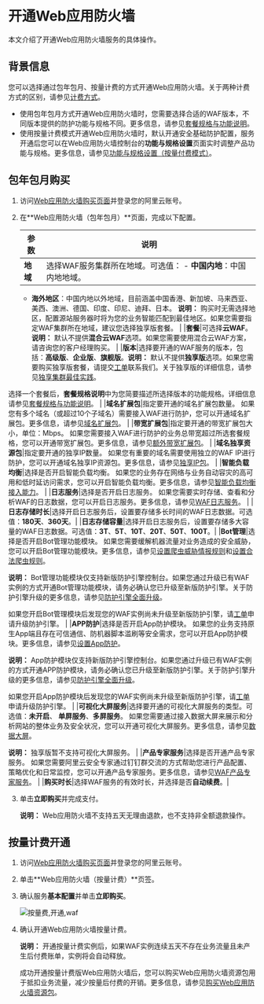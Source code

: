 # 开通Web应用防火墙

本文介绍了开通Web应用防火墙服务的具体操作。

## 背景信息

您可以选择通过包年包月、按量计费的方式开通Web应用防火墙。关于两种计费方式的区别，请参见[计费方式](/cn.zh-CN/计费与开通服务/计费方式.md)。

-   使用包年包月方式开通Web应用防火墙时，您需要选择合适的WAF版本，不同版本提供的防护功能与规格不同。更多信息，请参见[套餐规格与功能说明](/cn.zh-CN/产品简介/套餐规格与功能说明.md)。
-   使用按量计费模式开通Web应用防火墙时，默认开通安全基础防护配置，服务开通后您可以在Web应用防火墙控制台的**功能与规格设置**页面实时调整产品功能与规格。更多信息，请参见[功能与规格设置（按量付费模式）](/cn.zh-CN/系统管理/功能与规格设置（按量付费模式）.md)。

## 包年包月购买

1.  访问[Web应用防火墙购买页面](https://common-buy.aliyun.com/?commodityCode=waf#/buy)并登录您的阿里云账号。

2.  在**Web应用防火墙（包年包月）**页面，完成以下配置。

    |参数|说明|
    |--|--|
    |**地域**|选择WAF服务集群所在地域。可选值：     -   **中国内地**：中国内地地域。
    -   **海外地区**：中国内地以外地域，目前涵盖中国香港、新加坡、马来西亚、美西、澳洲、德国、印度、印尼、迪拜、日本。
**说明：** 购买时无需选择地区，配置源站服务器时将为您的业务智能匹配到最佳地区。如果您需要指定WAF集群所在地域，建议您选择独享版套餐。 |
    |**套餐**|可选择**云WAF**。**说明：** 默认不提供**混合云WAF**选项。如果您需要使用混合云WAF方案，请咨询您的客户经理购买。 |
    |**版本**|选择要开通的WAF服务的版本，包括：**高级版**、**企业版**、**旗舰版**。**说明：** 默认不提供**独享版**选项。如果您需要购买独享版套餐，请提交[工单](https://selfservice.console.aliyun.com/ticket/category/waf/today)联系我们。关于独享版的详细信息，请参见[独享集群最佳实践](/cn.zh-CN/系统管理/独享集群最佳实践.md)。

选择一个套餐后，**套餐规格说明**中为您简要描述所选择版本的功能规格。详细信息请参见[套餐规格与功能说明](/cn.zh-CN/产品简介/套餐规格与功能说明.md)。 |
    |**域名扩展包**|指定要开通的域名扩展包数量。 如果您有多个域名（或超过10个子域名）需要接入WAF进行防护，您可以开通域名扩展包。更多信息，请参见[域名扩展包](/cn.zh-CN/计费与开通服务/开通WAF/扩展域名包.md)。 |
    |**带宽扩展包**|指定要开通的带宽扩展包大小，单位：Mbps。 如果您需要接入WAF进行防护的业务总带宽超过所选套餐规格，您可以开通带宽扩展包。更多信息，请参见[额外带宽扩展包](/cn.zh-CN/计费与开通服务/开通WAF/额外带宽扩展说明.md)。 |
    |**域名独享资源包**|指定要开通的独享IP数量。 如果您有重要的域名需要使用独立的WAF IP进行防护，您可以开通域名独享IP资源包。更多信息，请参见[独享IP包](/cn.zh-CN/计费与开通服务/开通WAF/域名独享资源包.md)。 |
    |**智能负载均衡**|选择是否开启智能负载均衡。 如果您的业务存在网络与业务自动容灾的高可用和低时延访问需求，您可以开启智能负载均衡。更多信息，请参见[智能负载均衡接入能力](/cn.zh-CN/计费与开通服务/开通WAF/智能负载均衡接入能力.md)。 |
    |**日志服务**|选择是否开启日志服务。 如果您需要实时存储、查看和分析WAF的日志数据，您可以开启日志服务。更多信息，请参见[WAF日志服务](/cn.zh-CN/日志管理/日志服务/概述.md)。 |
    |**日志存储时长**|选择开启日志服务后，设置要存储多长时间的WAF日志数据。可选值：**180天**、**360天**。|
    |**日志存储容量**|选择开启日志服务后，设置要存储多大容量的WAF日志数据。可选值：**3T**、**5T**、**10T**、**20T**、**50T**、**100T**。|
    |**Bot管理**|选择是否开启Bot管理功能模块。 如果您需要缓解机器流量对业务造成的安全威胁，您可以开启Bot管理功能模块。更多信息，请参见[设置爬虫威胁情报规则](/cn.zh-CN/网站防护配置/Bot管理/设置爬虫威胁情报规则.md)和[设置合法爬虫规则](/cn.zh-CN/网站防护配置/Bot管理/设置合法爬虫规则.md)。

**说明：** Bot管理功能模块仅支持新版防护引擎控制台。如果您通过升级已有WAF实例的方式开通Bot管理功能模块，请务必确认您已升级至新版防护引擎。关于防护引擎升级的更多信息，请参见[防护引擎全面升级](/cn.zh-CN/动态与公告/防护引擎全面升级.md)。

如果您开启Bot管理模块后发现您的WAF实例尚未升级至新版防护引擎，请[工单](https://selfservice.console.aliyun.com/ticket/category/waf/today)申请升级防护引擎。 |
    |**APP防护**|选择是否开启App防护模块。 如果您的业务支持原生App端且存在可信通信、防机器脚本滥刷等安全需求，您可以开启App防护模块。更多信息，请参见[设置App防护](/cn.zh-CN/网站防护配置/Bot管理/App防护/设置App防护.md)。

**说明：** App防护模块仅支持新版防护引擎控制台。如果您通过升级已有WAF实例的方式开通APP防护模块，请务必确认您已升级至新版防护引擎。关于防护引擎升级的更多信息，请参见[防护引擎全面升级](/cn.zh-CN/动态与公告/防护引擎全面升级.md)。

如果您开启App防护模块后发现您的WAF实例尚未升级至新版防护引擎，请[工单](https://selfservice.console.aliyun.com/ticket/category/waf/today)申请升级防护引擎。 |
    |**可视化大屏服务**|选择要开通的可视化大屏服务的类型。可选值：**未开启**、 **单屏服务**、**多屏服务**。 如果您需要通过接入数据大屏来展示和分析网站的整体业务及安全状况，您可以开通可视化大屏服务。更多信息，请参见[数据大屏](/cn.zh-CN/.md)。

**说明：** 独享版暂不支持可视化大屏服务。 |
    |**产品专家服务**|选择是否开通产品专家服务。 如果您需要阿里云安全专家通过钉钉群交流的方式帮助您进行产品配置、策略优化和日常监控，您可以开通产品专家服务。更多信息，请参见[WAF产品专家服务](/cn.zh-CN/安全服务/WAF产品专家服务.md)。 |
    |**购买时长**|选择WAF服务的有效时长，并选择是否**自动续费**。|

3.  单击**立即购买**并完成支付。

    **说明：** Web应用防火墙不支持五天无理由退款，也不支持非全额退款操作。


## 按量计费开通

1.  访问[Web应用防火墙购买页面](https://common-buy.aliyun.com/?commodityCode=waf#/buy)并登录您的阿里云账号。

2.  单击**Web应用防火墙（按量计费）**页签。

3.  确认服务**基本配置**并单击**立即购买**。

    ![按量费,开通,waf](https://static-aliyun-doc.oss-accelerate.aliyuncs.com/assets/img/zh-CN/4582348951/p7281.png)

4.  确认开通Web应用防火墙按量计费。

    **说明：** 开通按量计费实例后，如果WAF实例连续五天不存在业务流量且未产生后付费账单，实例将会自动释放。

    成功开通按量计费版Web应用防火墙后，您可以购买Web应用防火墙资源包用于抵扣业务流量，减少按量后付费的开销。更多信息，请参见[购买Web应用防火墙资源包](/cn.zh-CN/计费与开通服务/购买Web应用防火墙资源包.md)。


